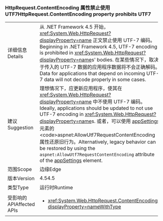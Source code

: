 ### <a name="httprequestcontentencoding-property-prohibits-utf7"></a><span data-ttu-id="a04f7-101">HttpRequest.ContentEncoding 属性禁止使用 UTF7</span><span class="sxs-lookup"><span data-stu-id="a04f7-101">HttpRequest.ContentEncoding property prohibits UTF7</span></span>

|   |   |
|---|---|
|<span data-ttu-id="a04f7-102">详细信息</span><span class="sxs-lookup"><span data-stu-id="a04f7-102">Details</span></span>|<span data-ttu-id="a04f7-103">从 .NET Framework 4.5 开始，<xref:System.Web.HttpRequest?displayProperty=name> 正文禁止使用 UTF-7 编码。</span><span class="sxs-lookup"><span data-stu-id="a04f7-103">Beginning in .NET Framework 4.5, UTF-7 encoding is prohibited in <xref:System.Web.HttpRequest?displayProperty=name>s' bodies.</span></span> <span data-ttu-id="a04f7-104">在某些情况下，取决于传入的 UTF-7 数据的应用程序数据将不会正确解码。</span><span class="sxs-lookup"><span data-stu-id="a04f7-104">Data for applications that depend on incoming UTF-7 data will not decode properly in some cases.</span></span>|
|<span data-ttu-id="a04f7-105">建议</span><span class="sxs-lookup"><span data-stu-id="a04f7-105">Suggestion</span></span>|<span data-ttu-id="a04f7-106">理想情况下，应更新应用程序，使其在 <xref:System.Web.HttpRequest?displayProperty=name> 中不使用 UTF-7 编码。</span><span class="sxs-lookup"><span data-stu-id="a04f7-106">Ideally, applications should be updated to not use UTF-7 encoding in <xref:System.Web.HttpRequest?displayProperty=name>s.</span></span> <span data-ttu-id="a04f7-107">或者，可以使用 [appSettings](https://msdn.microsoft.com/library/hh975440(v=vs.110).aspx) 元素的 <code>aspnet:AllowUtf7RequestContentEncoding</code> 属性还原旧行为。</span><span class="sxs-lookup"><span data-stu-id="a04f7-107">Alternatively, legacy behavior can be restored by using the <code>aspnet:AllowUtf7RequestContentEncoding</code> attribute of the [appSettings](https://msdn.microsoft.com/library/hh975440(v=vs.110).aspx) element.</span></span>|
|<span data-ttu-id="a04f7-108">范围</span><span class="sxs-lookup"><span data-stu-id="a04f7-108">Scope</span></span>|<span data-ttu-id="a04f7-109">边缘</span><span class="sxs-lookup"><span data-stu-id="a04f7-109">Edge</span></span>|
|<span data-ttu-id="a04f7-110">版本</span><span class="sxs-lookup"><span data-stu-id="a04f7-110">Version</span></span>|<span data-ttu-id="a04f7-111">4.5</span><span class="sxs-lookup"><span data-stu-id="a04f7-111">4.5</span></span>|
|<span data-ttu-id="a04f7-112">类型</span><span class="sxs-lookup"><span data-stu-id="a04f7-112">Type</span></span>|<span data-ttu-id="a04f7-113">运行时</span><span class="sxs-lookup"><span data-stu-id="a04f7-113">Runtime</span></span>|
|<span data-ttu-id="a04f7-114">受影响的 API</span><span class="sxs-lookup"><span data-stu-id="a04f7-114">Affected APIs</span></span>|<ul><li><xref:System.Web.HttpRequest.ContentEncoding?displayProperty=nameWithType></li></ul>|

